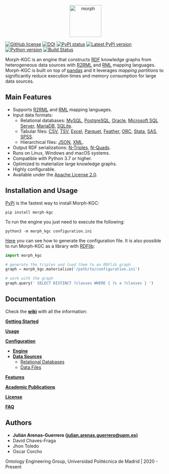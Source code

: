 <p align="center">
<img src="https://github.com/oeg-upm/morph-kgc/blob/main/logo.png" height="100" alt="morph">
</p>

[![GitHub license](https://img.shields.io/badge/license-Apache%20License%202.0-blue.svg?style=flat)](https://github.com/oeg-upm/Morph-KGC/blob/main/LICENSE)
[![DOI](https://zenodo.org/badge/311956260.svg?style=flat)](https://zenodo.org/badge/latestdoi/311956260)
[![PyPI status](https://img.shields.io/pypi/status/morph-kgc?style=flat)](https://pypi.python.org/pypi/morph-kgc)
[![Latest PyPI version](https://img.shields.io/pypi/v/morph-kgc?style=flat)](https://pypi.python.org/pypi/morph-kgc)
[![Python version](https://img.shields.io/badge/python-3.7+-blue.svg?style=flat)](https://www.python.org/downloads/release/python-370/)
[![Build Status](https://app.travis-ci.com/oeg-upm/morph-kgc.svg?branch=main)](https://app.travis-ci.com/oeg-upm/morph-kgc)

Morph-KGC is an engine that constructs [RDF](https://www.w3.org/TR/rdf11-concepts/) knowledge graphs from heterogeneous data sources with [R2RML](https://www.w3.org/TR/r2rml/) and [RML](https://rml.io/specs/rml/) mapping languages. Morph-KGC is built on top of [pandas](https://pandas.pydata.org/) and it leverages *mapping partitions* to significantly reduce execution times and memory consumption for large data sources.

## Main Features

- Supports [R2RML](https://www.w3.org/TR/r2rml/) and [RML](https://rml.io/specs/rml/) mapping languages.
- Input data formats:
  - Relational databases: [MySQL](https://www.mysql.com/), [PostgreSQL](https://www.postgresql.org/), [Oracle](https://www.oracle.com/database/), [Microsoft SQL Server](https://www.microsoft.com/sql-server), [MariaDB](https://mariadb.org/), [SQLite](https://www.sqlite.org/index.html).
  - Tabular files: [CSV](https://en.wikipedia.org/wiki/Comma-separated_values), [TSV](https://en.wikipedia.org/wiki/Tab-separated_values), [Excel](https://www.microsoft.com/en-us/microsoft-365/excel), [Parquet](https://parquet.apache.org/documentation/latest/), [Feather](https://arrow.apache.org/docs/python/feather.html), [ORC](https://orc.apache.org/), [Stata](https://www.stata.com/), [SAS](https://www.sas.com), [SPSS](https://www.ibm.com/analytics/spss-statistics-software).
  - Hierarchical files: [JSON](https://www.json.org/json-en.html), [XML](https://www.w3.org/TR/xml/).
- Output RDF serializations: [N-Triples](https://www.w3.org/TR/n-triples/), [N-Quads](https://www.w3.org/TR/n-quads/).
- Runs on Linux, Windows and macOS systems.
- Compatible with Python 3.7 or higher.
- Optimized to materialize large knowledge graphs.
- Highly configurable.
- Available under the [Apache License 2.0](https://github.com/oeg-upm/Morph-KGC/blob/main/LICENSE).

## Installation and Usage

[PyPi](https://pypi.org/project/morph-kgc/) is the fastest way to install Morph-KGC:
```
pip install morph-kgc
```

To run the engine you just need to execute the following:
```
python3 -m morph_kgc configuration.ini
```

[Here](https://github.com/oeg-upm/Morph-KGC/wiki/Configuration) you can see how to generate the configuration file. It is also possible to run Morph-KGC as a library with [RDFlib](https://rdflib.readthedocs.io/en/stable/):
```python
import morph_kgc

# generate the triples and load them to an RDFlib graph
graph = morph_kgc.materialize('/path/to/configuration.ini')

# work with the graph
graph.query(' SELECT DISTINCT ?classes WHERE { ?s a ?classes } ')
```

## Documentation

Check the **[wiki](https://github.com/oeg-upm/Morph-KGC/wiki)** with all the information:

**[Getting Started](https://github.com/oeg-upm/Morph-KGC/wiki/Getting-Started)**

**[Usage](https://github.com/oeg-upm/Morph-KGC/wiki/Usage)**

**[Configuration](https://github.com/oeg-upm/Morph-KGC/wiki/Configuration)**
- **[Engine](https://github.com/oeg-upm/Morph-KGC/wiki/Engine-Configuration)**
- **[Data Sources](https://github.com/oeg-upm/Morph-KGC/wiki/Data-Source-Configuration)**
  - [Relational Databases](https://github.com/oeg-upm/Morph-KGC/wiki/Relational-Databases)
  - [Data Files](https://github.com/oeg-upm/Morph-KGC/wiki/Data-Files)

**[Features](https://github.com/oeg-upm/Morph-KGC/wiki/Features)**

**[Academic Publications](https://github.com/oeg-upm/Morph-KGC/wiki/Academic-Publications)**

**[License](https://github.com/oeg-upm/Morph-KGC/wiki/License)**

**[FAQ](https://github.com/oeg-upm/Morph-KGC/wiki/FAQ)**

## Authors

- **Julián Arenas-Guerrero (julian.arenas.guerrero@upm.es)**
- David Chaves-Fraga
- Jhon Toledo
- Oscar Corcho

Ontology Engineering Group, Universidad Politécnica de Madrid | 2020 - Present
